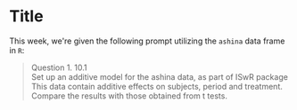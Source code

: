 # Title

This week, we're given the following prompt utilizing the `ashina` data frame in `R`:
> Question 1. 10.1 <br />
Set up an additive model for the ashina data, as part of ISwR package <br />
> This data contain additive effects on subjects, period and treatment. Compare the results with those obtained from t tests.
